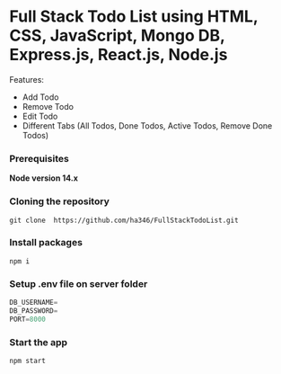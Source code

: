 # Full Stack Todo List using HTML, CSS, JavaScript, Mongo DB, Express.js, React.js, Node.js

Features:

- Add Todo
- Remove Todo
- Edit Todo
- Different Tabs (All Todos, Done Todos, Active Todos, Remove Done Todos)

### Prerequisites

**Node version 14.x**

### Cloning the repository

```shell
git clone  https://github.com/ha346/FullStackTodoList.git
```

### Install packages

```shell
npm i
```

### Setup .env file on server folder


```js
DB_USERNAME=
DB_PASSWORD=
PORT=8000
```

### Start the app

```shell
npm start
```
